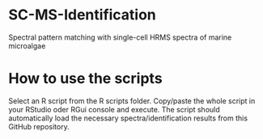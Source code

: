 # SC-MS-Identification
 Spectral pattern matching with single-cell HRMS spectra of marine microalgae


# How to use the scripts

Select an R script from the R scripts folder. Copy/paste the whole script in your RStudio oder RGui console
and execute. The script should automatically load the necessary spectra/identification results from this GitHub repository.
